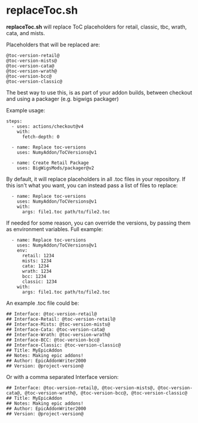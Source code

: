 # replaceToc.sh

__replaceToc.sh__ will replace ToC placeholders for retail, classic, tbc, wrath, cata, and mists.

Placeholders that will be replaced are:
    
    @toc-version-retail@
    @toc-version-mists@
    @toc-version-cata@
    @toc-version-wrath@
    @toc-version-bcc@
    @toc-version-classic@

The best way to use this, is as part of your addon builds, between checkout and using a packager (e.g. bigwigs packager)

Example usage:

    steps:
      - uses: actions/checkout@v4
        with:
          fetch-depth: 0

      - name: Replace toc-versions
        uses: NumyAddon/ToCVersions@v1

      - name: Create Retail Package
        uses: BigWigsMods/packager@v2

By default, it will replace placeholders in all .toc files in your repository.
If this isn't what you want, you can instead pass a list of files to replace:

      - name: Replace toc-versions
        uses: NumyAddon/ToCVersions@v1
        with:
          args: file1.toc path/to/file2.toc

If needed for some reason, you can override the versions, by passing them as environment variables.
Full example:

      - name: Replace toc-versions
        uses: NumyAddon/ToCVersions@v1
        env:
          retail: 1234
          mists: 1234
          cata: 1234
          wrath: 1234
          bcc: 1234
          classic: 1234
        with:
          args: file1.toc path/to/file2.toc

An example .toc file could be:

    ## Interface: @toc-version-retail@
    ## Interface-Retail: @toc-version-retail@
    ## Interface-Mists: @toc-version-mists@
    ## Interface-Cata: @toc-version-cata@
    ## Interface-Wrath: @toc-version-wrath@
    ## Interface-BCC: @toc-version-bcc@
    ## Interface-Classic: @toc-version-classic@
    ## Title: MyEpicAddon
    ## Notes: Making epic addons!
    ## Author: EpicAddonWriter2000
    ## Version: @project-version@

Or with a comma separated Interface version:

    ## Interface: @toc-version-retail@, @toc-version-mists@, @toc-version-cata@, @toc-version-wrath@, @toc-version-bcc@, @toc-version-classic@
    ## Title: MyEpicAddon
    ## Notes: Making epic addons!
    ## Author: EpicAddonWriter2000
    ## Version: @project-version@

